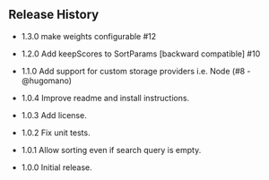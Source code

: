 ## Release History

* 1.3.0 make weights configurable #12

* 1.2.0 Add keepScores to SortParams [backward compatible] #10

* 1.1.0 Add support for custom storage providers i.e. Node (#8 - @hugomano)

* 1.0.4 Improve readme and install instructions.

* 1.0.3 Add license.

* 1.0.2 Fix unit tests.

* 1.0.1 Allow sorting even if search query is empty.

* 1.0.0 Initial release.
